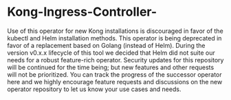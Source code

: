 # Kong-Ingress-Controller-
Use of this operator for new Kong installations is discouraged in favor of the kubectl and Helm installation methods. This operator is being deprecated in favor of a replacement based on Golang (instead of Helm). During the version v0.x.x lifecycle of this tool we decided that Helm did not suite our needs for a robust feature-rich operator. Security updates for this repository will be continued for the time being; but new features and other requests will not be prioritized. You can track the progress of the successor operator here and we highly encourage feature requests and discussions on the new operator repository to let us know your use cases and needs.
